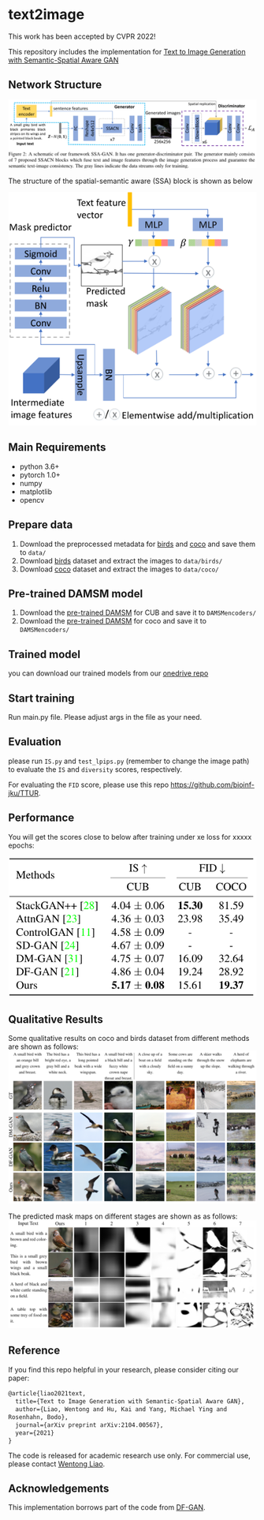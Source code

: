 # text2image
This work has been accepted by CVPR 2022!

This repository includes the implementation for [Text to Image Generation with Semantic-Spatial Aware GAN](https://arxiv.org/abs/2104.00567)

## Network Structure
![network_structure](./figures/framework.png)

The structure of the spatial-semantic aware (SSA) block  is shown as below

![ssacn](./figures/ssacn.png)

## Main Requirements
* python 3.6+
* pytorch 1.0+
* numpy
* matplotlib
* opencv


## Prepare data
1. Download the preprocessed metadata for [birds](https://drive.google.com/open?id=1O_LtUP9sch09QH3s_EBAgLEctBQ5JBSJ) and [coco](https://drive.google.com/open?id=1rSnbIGNDGZeHlsUlLdahj0RJ9oo6lgH9) and save them to `data/`
2. Download [birds](http://www.vision.caltech.edu/visipedia/CUB-200-2011.html) dataset and extract the images to `data/birds/`
3. Download [coco](http://cocodataset.org/#download) dataset and extract the images to `data/coco/`

## Pre-trained DAMSM model
1. Download the [pre-trained DAMSM](https://drive.google.com/open?id=1GNUKjVeyWYBJ8hEU-yrfYQpDOkxEyP3V) for CUB and save it to `DAMSMencoders/`
2. Download the [pre-trained DAMSM](https://drive.google.com/open?id=1zIrXCE9F6yfbEJIbNP5-YrEe2pZcPSGJ) for coco and save it to `DAMSMencoders/`

## Trained model
you can download our trained models from our [onedrive repo](https://1drv.ms/u/s!At2RxWvE6z1zgvEoglA1flTSnHZqHg?e=TtJNEW)

## Start training
Run main.py file. Please adjust args in the file as your need.


## Evaluation
please run `IS.py` and `test_lpips.py` (remember to change the image path) to evaluate the `IS` and `diversity` scores, respectively.

For evaluating the `FID` score, please use this repo https://github.com/bioinf-jku/TTUR.


## Performance
You will get the scores close to below after training under xe loss for xxxxx epochs:

![results](./figures/results.png)

## Qualitative Results
Some qualitative results on coco and birds dataset from different methods are shown as follows:
![qualitative_results](./figures/qualitative.png)

The predicted mask maps on different stages are shown as as follows:
![mask](./figures/mask.png)

## Reference

If you find this repo helpful in your research, please consider citing our paper:

```
@article{liao2021text,
  title={Text to Image Generation with Semantic-Spatial Aware GAN},
  author={Liao, Wentong and Hu, Kai and Yang, Michael Ying and Rosenhahn, Bodo},
  journal={arXiv preprint arXiv:2104.00567},
  year={2021}
}
```
The code is released for academic research use only. For commercial use, please contact [Wentong Liao](http://www.tnt.uni-hannover.de/en/staff/liao/).

## Acknowledgements

This implementation borrows part of the code from [DF-GAN](https://github.com/tobran/DF-GAN).
